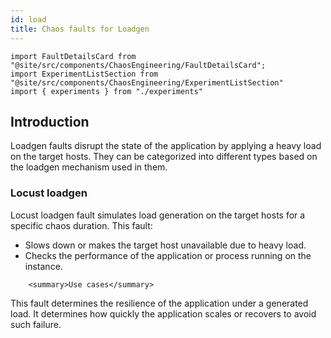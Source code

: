 ```yaml
---
id: load
title: Chaos faults for Loadgen
---
```


<!-- Import statement for Custom Components -->
```
import FaultDetailsCard from "@site/src/components/ChaosEngineering/FaultDetailsCard";
import ExperimentListSection from "@site/src/components/ChaosEngineering/ExperimentListSection"
import { experiments } from "./experiments"
```



<!-- Heading Description -->

## Introduction

Loadgen faults disrupt the state of the application by applying a heavy load on the target hosts. They can be categorized into different types based on the loadgen mechanism used in them.

<ExperimentListSection experiments={experiments} />

<FaultDetailsCard category="load">

### Locust loadgen

Locust loadgen fault simulates load generation on the target hosts for a specific chaos duration. This fault:

- Slows down or makes the target host unavailable due to heavy load.
- Checks the performance of the application or process running on the instance.

<accordion color="green">
    
		<summary>Use cases</summary>
This fault determines the resilience of the application under a generated load. It determines how quickly the application scales or recovers to avoid such failure. 
</accordion>

</FaultDetailsCard>
